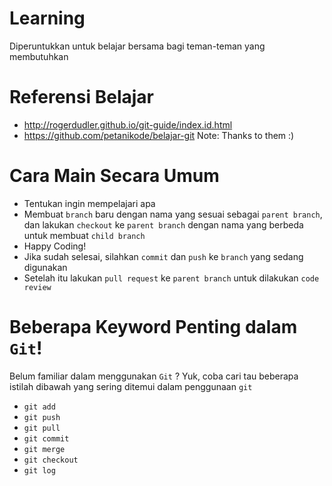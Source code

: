 # Learning
Diperuntukkan untuk belajar bersama bagi teman-teman yang membutuhkan

# Referensi Belajar
- http://rogerdudler.github.io/git-guide/index.id.html
- https://github.com/petanikode/belajar-git
Note: Thanks to them :)

# Cara Main Secara Umum
- Tentukan ingin mempelajari apa
- Membuat `branch` baru dengan nama yang sesuai sebagai `parent branch`, dan lakukan `checkout` ke `parent branch` dengan nama yang berbeda untuk membuat `child branch` 
- Happy Coding!
- Jika sudah selesai, silahkan `commit` dan `push` ke `branch` yang sedang digunakan
- Setelah itu lakukan `pull request` ke `parent branch` untuk dilakukan `code review`

# Beberapa Keyword Penting dalam `Git`!
Belum familiar dalam menggunakan `Git` ? Yuk, coba cari tau beberapa istilah dibawah yang sering ditemui dalam penggunaan `git`
- `git add`
- `git push`
- `git pull`
- `git commit`
- `git merge`
- `git checkout`
- `git log`
